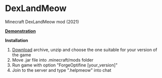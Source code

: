 # DexLandMeow
Minecraft DexLandMeow mod (2021) 
  
<b><a href="https://www.youtube.com/watch?v=Au1XOjGNFvk">Demonstration</b></a>  
  
  <b>Installation</b>
  1) <a href="https://github.com/MrAlexeiMK/DexLandMeow/releases/download/v.1.2/DexLandMeow.zip">Download</a> archive, unzip and choose the one suitable for your version of the game  
  2) Move .jar file into .minecraft/mods folder
  3) Run game with option "ForgeOptifine [your_version]"
  4) Join to the server and type ".helpmeow" into chat
